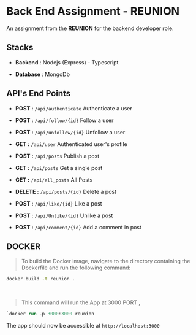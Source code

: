 
  

# Back End Assignment - REUNION

  

  

An assignment from the **REUNION** for the backend developer role.

  

  

## Stacks

  

-  **Backend** : Nodejs (Express) - Typescript

  

-  **Database** : MongoDb

  

  

## API's End Points

  

  

-  **POST :**  ```/api/authenticate``` Authenticate a user

  

  

-  **POST :**  ```/api/follow/{id}``` Follow a user

  

  

-  **POST :**  ```/api/unfollow/{id}``` Unfollow a user

  

  

-  **GET :**  ```/api/user``` Authenticated user's profile

  

  

-  **POST :**  ```/api/posts``` Publish a post

  

  

-  **GET :**  ```/api/posts``` Get a single post

  

  

-  **GET :**  ```/api/all_posts``` All Posts

  

  

-  **DELETE :**  ```/api/posts/{id}``` Delete a post

  

  

-  **POST :**  ```/api/like/{id}``` Like a post

  

  

-  **POST :**  ```/api/Unlike/{id}``` Unlike a post

  

  

-  **POST :**  ```/api/comment/{id}``` Add a comment in post

## DOCKER

> To build the Docker image, navigate to the directory containing the Dockerfile and run the following command:
```sh
docker build -t reunion .
```
<br>

> This command will run the App at 3000 PORT , 
```ps
`docker run -p 3000:3000 reunion
```
The app should now be accessible at `http://localhost:3000`